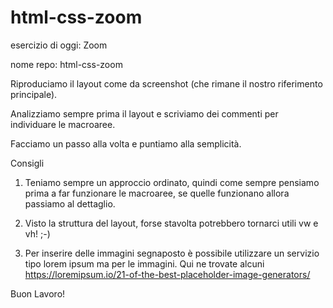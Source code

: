 # html-css-zoom

esercizio di oggi: Zoom

nome repo: html-css-zoom

Riproduciamo il layout come da screenshot (che rimane il nostro riferimento principale).

Analizziamo sempre prima il layout e scriviamo dei commenti per individuare le macroaree.

Facciamo un passo alla volta e puntiamo alla semplicità.

Consigli
1. Teniamo sempre un approccio ordinato, quindi come sempre pensiamo prima a far funzionare le macroaree, se quelle funzionano allora passiamo al dettaglio.

2. Visto la struttura del layout, forse stavolta potrebbero tornarci utili vw e vh! ;-)

3. Per inserire delle immagini segnaposto è possibile utilizzare un servizio tipo lorem ipsum ma per le immagini. Qui ne trovate alcuni https://loremipsum.io/21-of-the-best-placeholder-image-generators/

Buon Lavoro!